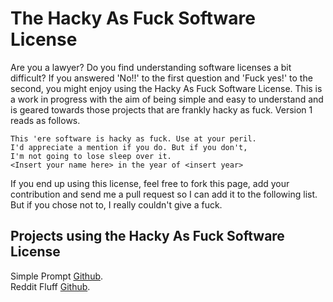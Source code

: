 # The Hacky As Fuck Software License
Are you a lawyer? Do you find understanding software licenses a bit difficult? If you answered 'No!!' to the first question and 'Fuck yes!' to the second, you might enjoy using the Hacky As Fuck Software License. This is a work in progress with the aim of being simple and easy to understand and is geared towards those projects that are frankly hacky as fuck. Version 1 reads as follows.

```
This 'ere software is hacky as fuck. Use at your peril.
I'd appreciate a mention if you do. But if you don't,
I'm not going to lose sleep over it.
<Insert your name here> in the year of <insert year>
```

If you end up using this license, feel free to fork this page, add your contribution and send me a pull request so I can add it to the following list. But if you chose not to, I really couldn't give a fuck.

## Projects using the Hacky As Fuck Software License

Simple Prompt [Github](https://github.com/benhj/simpleprompt).  
Reddit Fluff [Github](https://github.com/impshum/Reddit-Fluff).
